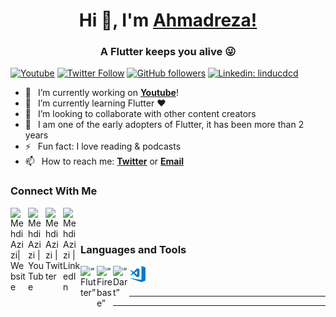 <h1 align="center"> Hi 👋, I'm <a href="https://www.instagram.com/amdrezaa">Ahmadreza!</a></h1>
<h3 align="center">A Flutter keeps you alive 😜</h3>

[![Youtube](https://img.shields.io/static/v1?label=linducdcd&message=Subscribe&logo=YouTube&color=FF0000&style=for-the-badge)][youtube]
[![Twitter Follow](https://img.shields.io/twitter/follow/linducdcd?color=1DA1F2&label=Followers&logo=twitter&style=for-the-badge)][twitter]
[![GitHub followers](https://img.shields.io/github/followers/linducdcd?logo=GitHub&style=for-the-badge)][github]
[![Linkedin: linducdcd](https://img.shields.io/badge/-CONNECT-blue?style=for-the-badge&logo=Linkedin&link=https://www.linkedin.com/in/linducdcd/)][linkedin]

- 🔭 &ensp;I’m currently working on [**Youtube**][youtube]!
- 🌱 &ensp;I’m currently learning Flutter ❤️
- 👯 &ensp;I’m looking to collaborate with other content creators
- 🗿 &ensp;I am one of the early adopters of Flutter, it has been more than 2 years
- ⚡ &ensp;Fun fact: I love reading & podcasts
- 📫 &ensp;How to reach me: [**Twitter**][twitter] or [**Email**][email]

### Connect With Me

[<img align="left" alt="Mehdi Azizi| Website" width="28px" src="https://firebasestorage.googleapis.com/v0/b/web-johannesmilke.appspot.com/o/other%2Fsocial%2Fwebsite.png?alt=media" />][website]
[<img align="left" alt="Mehdi Azizi | YouTube" width="28px" src="https://firebasestorage.googleapis.com/v0/b/web-johannesmilke.appspot.com/o/other%2Fsocial%2Fyoutube.png?alt=media" />][youtube]
[<img align="left" alt="Mehdi Azizi | Twitter" width="28px" src="https://firebasestorage.googleapis.com/v0/b/web-johannesmilke.appspot.com/o/other%2Fsocial%2Ftwitter.png?alt=media" />][twitter]
[<img align="left" alt="Mehdi Azizi | LinkedIn" width="28px" src="https://firebasestorage.googleapis.com/v0/b/web-johannesmilke.appspot.com/o/other%2Fsocial%2Flinkedin.png?alt=media" />][linkedin]

<!--[<img align="left" alt="Mehdi Azizi | Instagram" width="28px" src="https://firebasestorage.googleapis.com/v0/b/web-johannesmilke.appspot.com/o/other%2Fsocial%2Finstagram.png?alt=media" />][instagram]
[<img align="left" alt="Mehdi Azizi | Facebook" width="28px" src="https://firebasestorage.googleapis.com/v0/b/web-johannesmilke.appspot.com/o/other%2Fsocial%2Ffacebook.png?alt=media" />][facebook]
[<img align="left" alt="Mehdi Azizi | Medium" width="28px" src="https://firebasestorage.googleapis.com/v0/b/web-johannesmilke.appspot.com/o/other%2Fsocial%2Fmedium.png?alt=media" />][medium] -->


<br />
<br />

### Languages and Tools
[<img align="left" alt=“Flutter” width="26px" src="https://www.vectorlogo.zone/logos/flutterio/flutterio-icon.svg" />][youtube]
[<img align="left" alt=“Firebase” width="26px" src="https://www.vectorlogo.zone/logos/firebase/firebase-icon.svg" />][youtube]
[<img align="left" alt=“Dart” width="26px" src="https://www.vectorlogo.zone/logos/dartlang/dartlang-icon.svg" />][youtube]
[<img align="left" alt=“Github” width="26px" src="https://raw.githubusercontent.com/github/explore/80688e429a7d4ef2fca1e82350fe8e3517d3494d/topics/visual-studio-code/visual-studio-code.png" />][youtube]



<br />
<br />

---


---



[website]: https://it-courses.co.ua
[twitter]: https://twitter.com/intent/follow?original_referer=https%3A%2F%2Fgithub.com%2Famddreza&screen_name=amddreza
[youtube]: https://www.instagram.com/amdrezaa
[linkedin]: https://linkedin.com/in/amddreza
[github]: https://github.com/amdreza
[instagram]: https://www.instagram.com/amdrezaa
[facebook]: https://www.facebook.com/amdreza
[medium]: https://medium.com/@amddreza
[email]: mailto:amddreza@it-courses.co.ua

